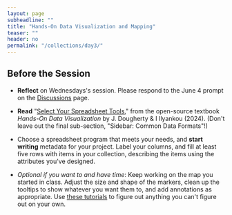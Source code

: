 ```yaml
---
layout: page
subheadline: ""
title: "Hands-On Data Visualization and Mapping"
teaser: ""
header: no
permalink: "/collections/day3/"
---
```


## Before the Session  

* **Reflect** on Wednesdays's session. Please respond to the June 4 prompt on the [Discussions](https://github.com/cornell-colab/2024-SummerDH/discussions) page.
  
* **Read** "[Select Your Spreadsheet Tools](https://handsondataviz.org/spreadsheet-tools.html)," from the open-source textbook *Hands-On Data Visualization* by J. Dougherty & I Ilyankou (2024). (Don't leave out the final  sub-section, "Sidebar: Common Data Formats"!)

* Choose a spreadsheet program that meets your needs, and **start writing** metadata for your project. Label your columns, and fill at least five rows with items in your collection, describing the items using the attributes you've designed.

* *Optional if you want to and have time*: Keep working on the map you started in class. Adjust the size and shape of the markers, clean up the tooltips to show whatever you want them to, and add annotations as appropriate. Use [these tutorials](https://academy.datawrapper.de/category/278-symbol-maps) to figure out anything you can't figure out on your own. 
